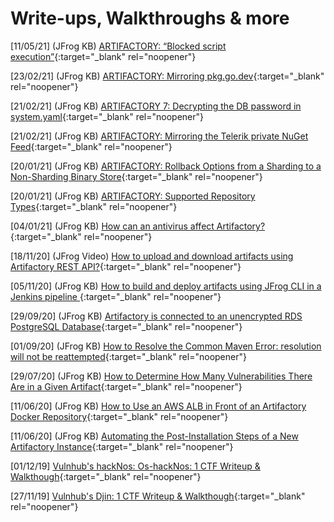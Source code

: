 # Write-ups, Walkthroughs & more

[11/05/21] (JFrog KB) [ARTIFACTORY: “Blocked script execution”](https://jfrog.com/knowledge-base/artifactory-blocked-script-execution/){:target="_blank" rel="noopener"}

[23/02/21] (JFrog KB) [ARTIFACTORY: Mirroring pkg.go.dev](https://jfrog.com/knowledge-base/artifactory-mirroring-pkg-go-dev/){:target="_blank" rel="noopener"}

[21/02/21] (JFrog KB) [ARTIFACTORY 7: Decrypting the DB password in system.yaml](https://jfrog.com/knowledge-base/artifactory-7-decrypting-the-db-password-in-system-yaml/){:target="_blank" rel="noopener"}

[21/02/21] (JFrog KB) [ARTIFACTORY: Mirroring the Telerik private NuGet Feed](https://jfrog.com/knowledge-base/artifactory-mirroring-the-telerik-private-nuget-feed/){:target="_blank" rel="noopener"}

[20/01/21] (JFrog KB) [ARTIFACTORY: Rollback Options from a Sharding to a Non-Sharding Binary Store](https://jfrog.com/knowledge-base/rollback-options-from-sharding-to-non-sharding-binary-store/){:target="_blank" rel="noopener"}

[20/01/21] (JFrog KB) [ARTIFACTORY: Supported Repository Types](https://jfrog.com/knowledge-base/what-are-different-types-of-repositories-that-artifactory-supports/){:target="_blank" rel="noopener"}

[04/01/21] (JFrog KB) [How can an antivirus affect Artifactory?](https://jfrog.com/knowledge-base/how-can-an-antivirus-affect-artifactory/){:target="_blank" rel="noopener"}

[18/11/20] (JFrog Video) [How to upload and download artifacts using Artifactory REST API?](https://www.youtube.com/watch?v=peSN5YroC8M&ab_channel=JFrog){:target="_blank" rel="noopener"}

[05/11/20] (JFrog KB) [How to build and deploy artifacts using JFrog CLI in a Jenkins pipeline
](https://jfrog.com/knowledge-base/how-to-build-and-deploy-artifacts-using-jfrog-cli-in-a-jenkins-pipeline/){:target="_blank" rel="noopener"}

[29/09/20] (JFrog KB) [Artifactory is connected to an unencrypted RDS PostgreSQL Database](https://jfrog.com/knowledge-base/artifactory-is-connected-to-an-unencrypted-rds-postgresql-database/){:target="_blank" rel="noopener"}

[01/09/20] (JFrog KB) [How to Resolve the Common Maven Error: resolution will not be reattempted](https://jfrog.com/knowledge-base/how-to-resolve-the-common-resolution-will-not-be-reattempted-maven-error/){:target="_blank" rel="noopener"}

[29/07/20] (JFrog KB) [How to Determine How Many Vulnerabilities There Are in a Given Artifact](https://jfrog.com/knowledge-base/how-to-find-out-the-number-of-vulnerabilities-in-an-artifact/){:target="_blank" rel="noopener"}

[11/06/20] (JFrog KB) [How to Use an AWS ALB in Front of an Artifactory Docker Repository](https://jfrog.com/knowledge-base/using-an-ec2-load-balancer-in-front-of-artifactory-docker-repository/){:target="_blank" rel="noopener"}

[11/06/20] (JFrog KB) [Automating the Post-Installation Steps of a New Artifactory Instance](https://jfrog.com/knowledge-base/automating-the-post-installation-steps-of-a-new-artifactory-instance/){:target="_blank" rel="noopener"}

[01/12/19] [Vulnhub's hackNos: Os-hackNos: 1 CTF Writeup & Walkthough](2019-12-01_Vulnhub_Os-hackNos-1.md){:target="_blank" rel="noopener"}  

[27/11/19] [Vulnhub's Djin: 1 CTF Writeup & Walkthough](2019-11-27_Vulnhub_Djin1.md){:target="_blank" rel="noopener"}
